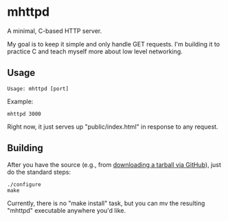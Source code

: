 mhttpd
======

A minimal, C-based HTTP server.

My goal is to keep it simple and only handle GET requests.  I'm building it to practice C and teach myself more about low level networking.

Usage
-----

    Usage: mhttpd [port]

Example:

	mhttpd 3000

Right now, it just serves up "public/index.html" in response to any request.

Building
--------

After you have the source (e.g., from [downloading a tarball via GitHub](https://github.com/benjaminoakes/mhttpd/tarball/master)), just do the standard steps:

	./configure
	make

Currently, there is no "make install" task, but you can mv the resulting "mhttpd" executable anywhere you'd like.
